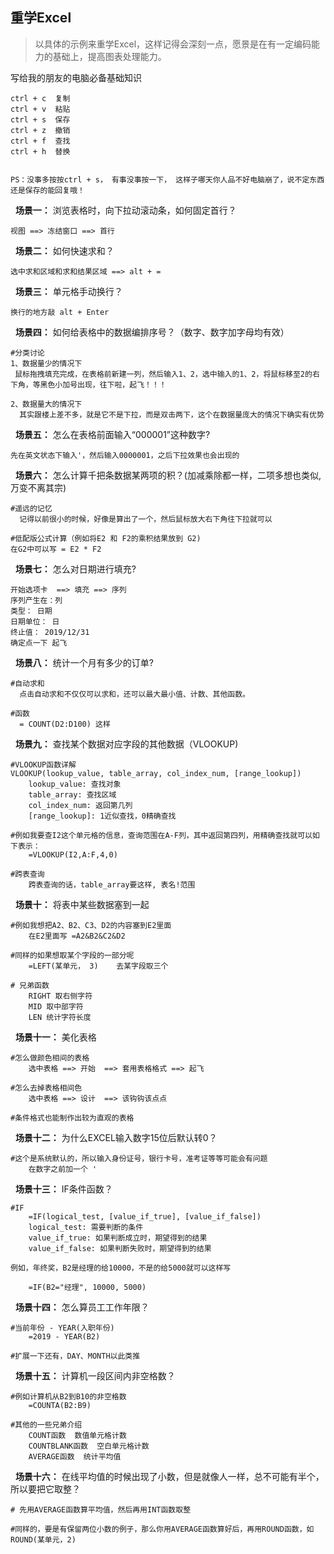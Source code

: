 ## 重学Excel

> 以具体的示例来重学Excel，这样记得会深刻一点，愿景是在有一定编码能力的基础上，提高图表处理能力。

写给我的朋友的电脑必备基础知识

```
ctrl + c  复制
ctrl + v  粘贴
ctrl + s  保存
ctrl + z  撤销
ctrl + f  查找
ctrl + h  替换


PS：没事多按按ctrl + s， 有事没事按一下， 这样子哪天你人品不好电脑崩了，说不定东西还是保存的能回复哦！
```

&nbsp;&nbsp;**场景一：** 浏览表格时，向下拉动滚动条，如何固定首行？

```
视图 ==> 冻结窗口 ==> 首行
```

&nbsp;&nbsp;**场景二：** 如何快速求和？

```
选中求和区域和求和结果区域 ==> alt + =
```

&nbsp;&nbsp;**场景三：** 单元格手动换行？

```
换行的地方敲 alt + Enter
```

&nbsp;&nbsp;**场景四：** 如何给表格中的数据编排序号？（数字、数字加字母均有效）

```
#分类讨论
1、数据量少的情况下
 鼠标拖拽填充完成，在表格前新建一列，然后输入1、2，选中输入的1、2，将鼠标移至2的右下角，等黑色小加号出现，往下啦，起飞！！！

2、数据量大的情况下
  其实跟楼上差不多，就是它不是下拉，而是双击两下，这个在数据量庞大的情况下确实有优势
```

&nbsp;&nbsp;**场景五：** 怎么在表格前面输入“000001”这种数字?

```
先在英文状态下输入'，然后输入0000001，之后下拉效果也会出现的
```

&nbsp;&nbsp;**场景六：** 怎么计算千把条数据某两项的积？(加减乘除都一样，二项多想也类似,万变不离其宗)

```
#遥远的记忆
  记得以前很小的时候，好像是算出了一个，然后鼠标放大右下角往下拉就可以

#低配版公式计算（例如将E2 和 F2的乘积结果放到 G2)
在G2中可以写 = E2 * F2
```

&nbsp;&nbsp;**场景七：** 怎么对日期进行填充?

```
开始选项卡  ==> 填充 ==> 序列
序列产生在：列
类型： 日期
日期单位： 日
终止值： 2019/12/31
确定点一下 起飞
```
&nbsp;&nbsp;**场景八：** 统计一个月有多少的订单?

```
#自动求和
  点击自动求和不仅仅可以求和，还可以最大最小值、计数、其他函数。

#函数
  = COUNT(D2:D100) 这样
```

&nbsp;&nbsp;**场景九：** 查找某个数据对应字段的其他数据（VLOOKUP)

```
#VLOOKUP函数详解
VLOOKUP(lookup_value, table_array, col_index_num, [range_lookup])
    lookup_value: 查找对象
    table_array: 查找区域
    col_index_num: 返回第几列
    [range_lookup]: 1近似查找，0精确查找

#例如我要查I2这个单元格的信息，查询范围在A-F列，其中返回第四列，用精确查找就可以如下表示：
    =VLOOKUP(I2,A:F,4,0)

#跨表查询
    跨表查询的话，table_array要这样, 表名!范围

```

&nbsp;&nbsp;**场景十：** 将表中某些数据塞到一起

```
#例如我想把A2、B2、C3、D2的内容塞到E2里面
    在E2里面写 =A2&B2&C2&D2

#同样的如果想取某个字段的一部分呢
    =LEFT(某单元， 3)    去某字段取三个

# 兄弟函数
    RIGHT 取右侧字符
    MID 取中部字符
    LEN 统计字符长度

```

&nbsp;&nbsp;**场景十一：** 美化表格

```
#怎么做颜色相间的表格
    选中表格 ==> 开始  ==> 套用表格格式 ==> 起飞

#怎么去掉表格相间色
    选中表格 ==> 设计  ==> 该钩钩该点点

#条件格式也能制作出较为直观的表格
```

&nbsp;&nbsp;**场景十二：** 为什么EXCEL输入数字15位后默认转0？

```
#这个是系统默认的，所以输入身份证号，银行卡号，准考证等等可能会有问题
    在数字之前加一个 '

```

&nbsp;&nbsp;**场景十三：** IF条件函数？

```
#IF
    =IF(logical_test, [value_if_true], [value_if_false])
    logical_test: 需要判断的条件
    value_if_true: 如果判断成立时，期望得到的结果
    value_if_false: 如果判断失败时，期望得到的结果

例如，年终奖，B2是经理的给10000，不是的给5000就可以这样写

    =IF(B2="经理", 10000, 5000)
```

&nbsp;&nbsp;**场景十四：** 怎么算员工工作年限？

```
#当前年份 - YEAR(入职年份)
    =2019 - YEAR(B2)

#扩展一下还有，DAY、MONTH以此类推

```

&nbsp;&nbsp;**场景十五：** 计算机一段区间内非空格数？

```
#例如计算机从B2到B10的非空格数
    =COUNTA(B2:B9)

#其他的一些兄弟介绍
    COUNT函数  数值单元格计数
    COUNTBLANK函数  空白单元格计数
    AVERAGE函数  统计平均值

```

&nbsp;&nbsp;**场景十六：** 在线平均值的时候出现了小数，但是就像人一样，总不可能有半个，所以要把它取整？

```
# 先用AVERAGE函数算平均值，然后再用INT函数取整

#同样的，要是有保留两位小数的例子，那么你用AVERAGE函数算好后，再用ROUND函数，如ROUND(某单元，2)
```

